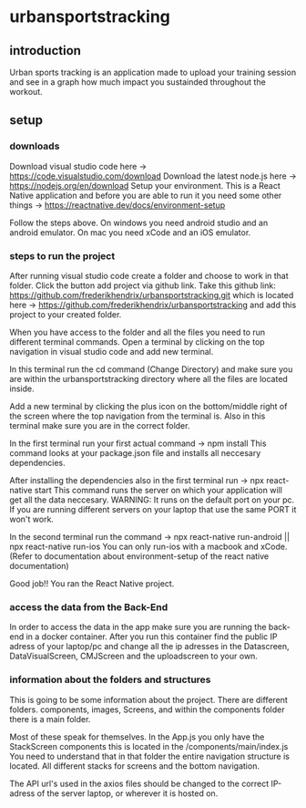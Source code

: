 # urbansportstracking

## introduction

Urban sports tracking is an application made to upload your training session and see in a graph how much impact you sustainded throughout the workout.

## setup

### downloads

Download visual studio code here -> https://code.visualstudio.com/download
Download the latest node.js here -> https://nodejs.org/en/download
Setup your environment. This is a React Native application and before you are able to run it you need some other things -> https://reactnative.dev/docs/environment-setup

Follow the steps above. On windows you need android studio and an android emulator. On mac you need xCode and an iOS emulator.

### steps to run the project

After running visual studio code create a folder and choose to work in that folder.
Click the button add project via github link.
Take this github link: https://github.com/frederikhendrix/urbansportstracking.git which is located here -> https://github.com/frederikhendrix/urbansportstracking and add this project to your created folder.

When you have access to the folder and all the files you need to run different terminal commands.
Open a terminal by clicking on the top navigation in visual studio code and add new terminal.

In this terminal run the cd command (Change Directory) and make sure you are within the urbansportstracking directory where all the files are located inside.

Add a new terminal by clicking the plus icon on the bottom/middle right of the screen where the top navigation from the terminal is. Also in this terminal make sure you are in the correct folder.

In the first terminal run your first actual command -> npm install
This command looks at your package.json file and installs all neccesary dependencies.

After installing the dependencies also in the first terminal run -> npx react-native start
This command runs the server on which your application will get all the data neccesary. WARNING: It runs on the default port on your pc. If you are running different servers on your laptop that use the same PORT it won't work.

In the second terminal run the command -> npx react-native run-android || npx react-native run-ios
You can only run-ios with a macbook and xCode. (Refer to documentation about environment-setup of the react native documentation)

Good job!! You ran the React Native project.

### access the data from the Back-End

In order to access the data in the app make sure you are running the back-end in a docker container. After you run this container find the public IP adress of your laptop/pc and change all the ip adresses in the Datascreen, DataVisualScreen, CMJScreen and the uploadscreen to your own.

### information about the folders and structures

This is going to be some information about the project.
There are different folders. components, images, Screens, and within the components folder there is a main folder.

Most of these speak for themselves. In the App.js you only have the StackScreen components this is located in the /components/main/index.js
You need to understand that in that folder the entire navigation structure is located. All different stacks for screens and the bottom navigation.

The API url's used in the axios files should be changed to the correct IP-adress of the server laptop, or wherever it is hosted on.
